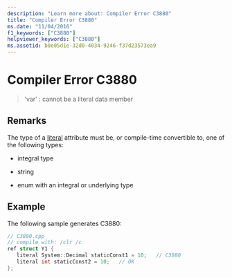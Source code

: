 ```yaml
---
description: "Learn more about: Compiler Error C3880"
title: "Compiler Error C3880"
ms.date: "11/04/2016"
f1_keywords: ["C3880"]
helpviewer_keywords: ["C3880"]
ms.assetid: b0e05d1e-32d0-4034-9246-f37d23573ea9
---
```

# Compiler Error C3880

> 'var' : cannot be a literal data member

## Remarks

The type of a [literal](../../extensions/literal-cpp-component-extensions.md) attribute must be, or compile-time convertible to, one of the following types:

- integral type

- string

- enum with an integral or underlying type

## Example

The following sample generates C3880:

```cpp
// C3880.cpp
// compile with: /clr /c
ref struct Y1 {
   literal System::Decimal staticConst1 = 10;   // C3880
   literal int staticConst2 = 10;   // OK
};
```
